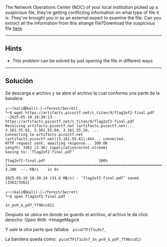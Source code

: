 The Network Operations Center (NOC) of your local institution picked up a suspicious file, they're getting conflicting information on what type of file it is. They've brought you in as an external expert to examine the file. Can you extract all the information from this strange file?Download the suspicious file [here](https://artifacts.picoctf.net/c_titan/9/flag2of2-final.pdf).
____________
## Hints
* This problem can be solved by just opening the file in different ways
_________
## Solución

Se descarga e archivo y se abre el archivo la cual conforma una parte de la bandera:

```
┌──(kali㉿kali)-[~/forest/Secret]
└─$ wget https://artifacts.picoctf.net/c_titan/9/flag2of2-final.pdf
--2025-05-10 18:30:13--  https://artifacts.picoctf.net/c_titan/9/flag2of2-final.pdf
Resolving artifacts.picoctf.net (artifacts.picoctf.net)... 3.161.55.61, 3.161.55.64, 3.161.55.26, ...
Connecting to artifacts.picoctf.net (artifacts.picoctf.net)|3.161.55.61|:443... connected.
HTTP request sent, awaiting response... 200 OK
Length: 3362 (3.3K) [application/octet-stream]
Saving to: ‘flag2of2-final.pdf’

flag2of2-final.pdf                        100%[===================================================================================>]   3.28K  --.-KB/s    in 0s      

2025-05-10 18:30:14 (31.6 MB/s) - ‘flag2of2-final.pdf’ saved [3362/3362]

┌──(kali㉿kali)-[~/forest/Secret]
└─$ open flag2of2-final.pdf 

```

`1n_pn9_&_pdf_7f9bccd1}`

Después se ubica en donde se guardo el archivo, al achivo le da click derecho:
Open With ->ImageMagick

Y sale la otra parte que faltaba:
` picoCTF{f1u3n7_`


La bandera queda como:
 `picoCTF{f1u3n7_1n_pn9_&_pdf_7f9bccd1}`